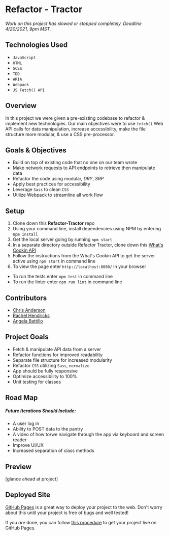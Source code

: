 # Refactor - Tractor

*Work on this project has slowed or stopped completely. Deadline 4/20/2021, 9pm MST.*

## Technologies Used

* `JavaScript`
* `HTML`
* `SCSS`
* `TDD`
* `ARIA`
* `Webpack`
* `JS Fetch() API`

## Overview

In this project we were given a pre-existing codebase to refactor & implement new technologies. Our main objectives were to use `fetch()` Web API calls for data manipulation, increase accessibility, make the file structure more modular, & use a CSS pre-processor.

## Goals & Objectives

* Build on top of existing code that no one on our team wrote
* Make network requests to API endpoints to retrieve then manipulate data
* Refactor the code using modular, *DRY*, *SRP*
* Apply best practices for accessibility
* Leverage `Sass` to clean `CSS`
* Utilize Webpack to streamline all work flow

## Setup

1. Clone down this **Refactor-Tractor** repo
2. Using your command line, install dependencies using NPM by entering `npm install`
3. Get the local server going by running `npm start`
4. In a separate directory outside Refactor Tractor, clone down this [What's Cookin API](https://github.com/turingschool-examples/whats-cookin-api)
5. Follow the instructions from the What's Cookin API to get the server active using `npm start` in command line
6. To view the page enter `http://localhost:8080/` in your browser

* To run the tests enter `npm test` in command line
* To run the linter enter `npm run lint` in command line

## Contributors

* [Chris Anderson](https://github.com/mistercanderson)
* [Rachel Hendricks](https://github.com/rhen92)
* [Angela Battillo](https://github.com/battan40)

## Project Goals

* Fetch & manipulate API data from a server
* Refactor functions for improved readability
* Separate file structure for increased modularity
* Refactor `CSS` utilizing `Sass`, `normalize`
* App should be fully responsive
* Optimize accessibility to 100%
* Unit testing for classes

## Road Map
##### Future Iterations Should Include:

* A user log in
* Ability to POST data to the pantry
* A video of how to/we navigate through the app via keyboard and screen reader
* Improve UI/UX
* Increased separation of class methods

## Preview

[glance ahead at project]

## Deployed Site

[GitHub Pages](https://pages.github.com/) is a great way to deploy your project to the web. Don't worry about this until your project is free of bugs and well tested!

If you _are_ done, you can follow [this procedure](./gh-pages-procedure.md) to get your project live on GitHub Pages.
